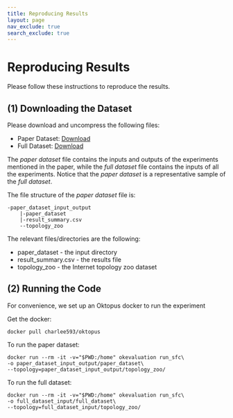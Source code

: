 ```yaml
---
title: Reproducing Results
layout: page
nav_exclude: true
search_exclude: true
---
```


# Reproducing Results

Please follow these instructions to reproduce the results.

## (1) Downloading the Dataset

Please download and uncompress the following files:

* Paper Dataset: [Download](https://nsl.cs.sfu.ca/projects/oktopus/paper_dataset_input_output.tar.gz)
* Full Dataset: [Download](https://nsl.cs.sfu.ca/projects/oktopus/full_dataset_input.tar.gz)
 
 The *paper dataset* file contains the inputs and outputs of the experiments mentioned in the paper, while the *full dataset* file contains the inputs of all the experiments. 
 Notice that the *paper dataset* is a representative sample of the *full dataset*.

 The file structure of the *paper dataset* file is:

 ```
 -paper_dataset_input_output
     |-paper_dataset
     |-result_summary.csv
     --topology_zoo
 ```
The relevant files/directories are the following:

* paper_dataset - the input directory
* result_summary.csv - the results file
* topology_zoo - the Internet topology zoo dataset

## (2) Running the Code
For convenience, we set up an Oktopus docker to run the experiment  

Get the docker:
```
docker pull charlee593/oktopus
```
      
To run the paper dataset:
```
docker run --rm -it -v="$PWD:/home" okevaluation run_sfc\
-o paper_dataset_input_output/paper_dataset\ 
--topology=paper_dataset_input_output/topology_zoo/
```
      
To run the full dataset:
```
docker run --rm -it -v="$PWD:/home" okevaluation run_sfc\
-o full_dataset_input/full_dataset\ 
--topology=full_dataset_input/topology_zoo/
```

